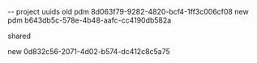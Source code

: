 
-- project uuids
old pdm 8d063f79-9282-4820-bcf4-1ff3c006cf08
new pdm b643db5c-578e-4b48-aafc-cc4190db582a


shared 

new 0d832c56-2071-4d02-b574-dc412c8c5a75

